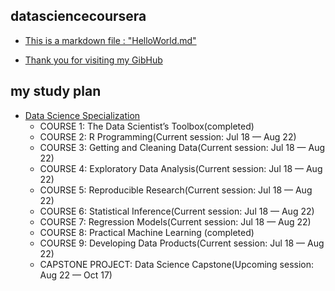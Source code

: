## datasciencecoursera 
* [This is a markdown file : "HelloWorld.md"](https://github.com/leehaesung/datasciencecoursera/blob/master/HelloWorld.md)

* [Thank you for visiting my GibHub](https://github.com/leehaesung)

## my study plan
* [Data Science Specialization](https://www.coursera.org/specializations/jhu-data-science)
  * COURSE 1: The Data Scientist’s Toolbox(completed)
  * COURSE 2: R Programming(Current session: Jul 18 — Aug 22)
  * COURSE 3: Getting and Cleaning Data(Current session: Jul 18 — Aug 22)
  * COURSE 4: Exploratory Data Analysis(Current session: Jul 18 — Aug 22)
  * COURSE 5: Reproducible Research(Current session: Jul 18 — Aug 22)
  * COURSE 6: Statistical Inference(Current session: Jul 18 — Aug 22)
  * COURSE 7: Regression Models(Current session: Jul 18 — Aug 22)
  * COURSE 8: Practical Machine Learning (completed)
  * COURSE 9: Developing Data Products(Current session: Jul 18 — Aug 22)
  * CAPSTONE PROJECT: Data Science Capstone(Upcoming session: Aug 22 — Oct 17)

